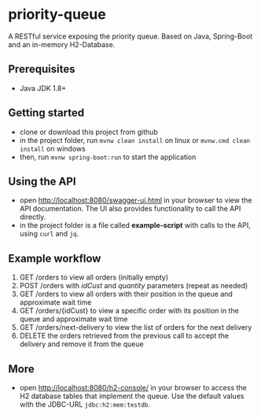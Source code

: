 # priority-queue

A RESTful service exposing the priority queue. Based on Java, Spring-Boot and an in-memory H2-Database.

## Prerequisites
* Java JDK 1.8+

## Getting started
* clone or download this project from github
* in the project folder, run `mvnw clean install` on linux or `mvnw.cmd clean install` on windows
* then, run `mvnw spring-boot:run` to start the application

## Using the API
* open <http://localhost:8080/swagger-ui.html> in your browser to view the API documentation. 
The UI also provides functionality to call the API directly.
* in the project folder is a file called **example-script** with calls to the API, using `curl` and `jq`.

## Example workflow
1. GET /orders to view all orders (initially empty)
2. POST /orders with *idCust* and *quantity* parameters (repeat as needed)
3. GET /orders to view all orders with their position in the queue and approximate wait time
4. GET /orders/{idCust} to view a specific order with its position in the queue and approximate wait time
5. GET /orders/next-delivery to view the list of orders for the next delivery
6. DELETE the orders retrieved from the previous call to accept the delivery and remove it from the queue

## More
* open <http://localhost:8080/h2-console/> in your browser to access the H2 database tables that implement the queue.
Use the default values with the JDBC-URL `jdbc:h2:mem:testdb`.
